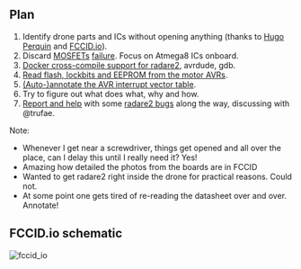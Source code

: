 Plan
----

1. Identify drone parts and ICs without opening anything (thanks to [Hugo Perquin][hugo_perquin] and [FCCID.io][fccid_io]).
2. Discard [MOSFETs][mosfet_datasheet] [failure][dead_mosfets]. Focus on Atmega8 ICs onboard.
3. [Docker cross-compile support for radare2][cross_compile], avrdude, gdb.
4. [Read flash, lockbits and EEPROM from the motor AVRs][brainblog_ardrone].
5. [(Auto-)annotate the AVR interrupt vector table][avr_interrupts].
6. Try to figure out what does what, why and how.
7. [Report and help][radare_issues] with some [radare2 bugs][radare_PRs] along the way, discussing with @trufae.

[dead_mosfets]: https://community.parrot.com/t5/AR-Drone-2/Cause-of-motor-ESC-failure-confirmed/td-p/33995
[mosfet_datasheet]: http://www.diodes.com/_files/datasheets/ds32152.pdf
[hugo_perquin]: http://blog.perquin.com/blog/ardrone-motor-controller/
[fccid_io]: https://fccid.io/RKXMYKONOS
[cross_compile]: http://radare.today/posts/dockcross/
[brainblog_ardrone]: http://blogs.nopcode.org/brainstorm/2016/06/10/the-right-to-repair-my-drone
[avr_interrupts]: https://github.com/radare/radare2/pull/5247
[radare_PRs]: https://github.com/radare/radare2/pulls?q=is%3Apr+author%3Abrainstorm
[radare_issues]: https://github.com/radare/radare2/issues?q=is%3Aissue+author%3Abrainstorm

Note:
* Whenever I get near a screwdriver, things get opened and all over the place, can I delay this until I really need it? Yes!
* Amazing how detailed the photos from the boards are in FCCID
* Wanted to get radare2 right inside the drone for practical reasons. Could not.
* At some point one gets tired of re-reading the datasheet over and over. Annotate!


FCCID.io schematic
------------------

![fccid_io](res/drone_diagram.png)
